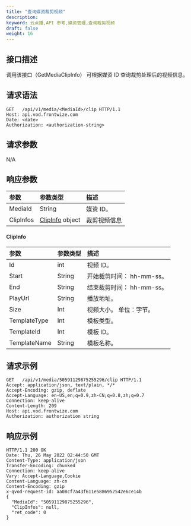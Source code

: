 ```yaml
---
title: "查询媒资裁剪视频"
description: 
keyword: 云点播,API 参考,媒资管理,查询裁剪视频
draft: false
weight: 16
---
```


## 接口描述

调用该接口（GetMediaClipInfo） 可根据媒资 ID 查询裁剪处理后的视频信息。

## 请求语法

```
GET   /api/v1/media/<MediaId>/clip HTTP/1.1
Host: api.vod.frontwize.com
Date: <date>
Authorization: <authorization-string>
```

## 请求参数

N/A

## 响应参数

| 参数      | 参数类型                     | 描述         |
| :-------- | :--------------------------- | :----------- |
| MediaId   | String                       | 媒资 ID。    |
| ClipInfos | [ClipInfo](#clipinfo) object | 裁剪视频信息 |

#### ClipInfo

| 参数         | 参数类型 | 描述                      |
| :----------- | :------- | :------------------------ |
| Id           | int      | 视频 ID。                 |
| Start        | String   | 开始裁剪时间： hh-mm-ss。 |
| End          | String   | 结束裁剪时间： hh-mm-ss。 |
| PlayUrl      | String   | 播放地址。                |
| Size         | Int      | 视频大小。 单位：字节。   |
| TemplateType | Int      | 模板类型。                |
| TemplateId   | Int      | 模板 ID。                 |
| TemplateName | String   | 模板名称。                |

## 请求示例

```
GET   /api/v1/media/50591129875255296/clip HTTP/1.1
Accept: application/json, text/plain, */*
Accept-Encoding: gzip, deflate
Accept-Language: en-US,en;q=0.9,zh-CN;q=0.8,zh;q=0.7
Connection: keep-alive
Content-Length: 209
Host: api.vod.frontwize.com
Authorization: authorization string
```

## 响应示例

```
HTTP/1.1 200 OK
Date: Thu, 26 May 2022 02:44:50 GMT
Content-Type: application/json
Transfer-Encoding: chunked
Connection: keep-alive
Vary: Accept-Language,Cookie
Content-Language: zh-cn
Content-Encoding: gzip
x-qvod-request-id: aa08cf7a43f611e5886952542e6ce14b
{
  "MediaId": "50591129875255296",
  "ClipInfos": null,
  "ret_code": 0
}
```
